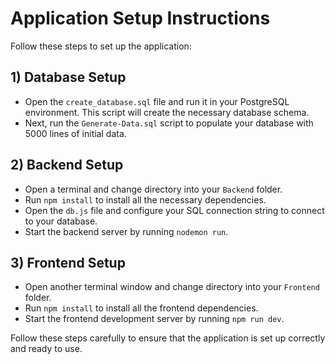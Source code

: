 # Application Setup Instructions

Follow these steps to set up the application:

## 1) Database Setup

- Open the `create_database.sql` file and run it in your PostgreSQL environment. This script will create the necessary database schema.
- Next, run the `Generate-Data.sql` script to populate your database with 5000 lines of initial data.

## 2) Backend Setup

- Open a terminal and change directory into your `Backend` folder.
- Run `npm install` to install all the necessary dependencies.
- Open the `db.js` file and configure your SQL connection string to connect to your database.
- Start the backend server by running `nodemon run`.

## 3) Frontend Setup

- Open another terminal window and change directory into your `Frontend` folder.
- Run `npm install` to install all the frontend dependencies.
- Start the frontend development server by running `npm run dev`.

Follow these steps carefully to ensure that the application is set up correctly and ready to use.


